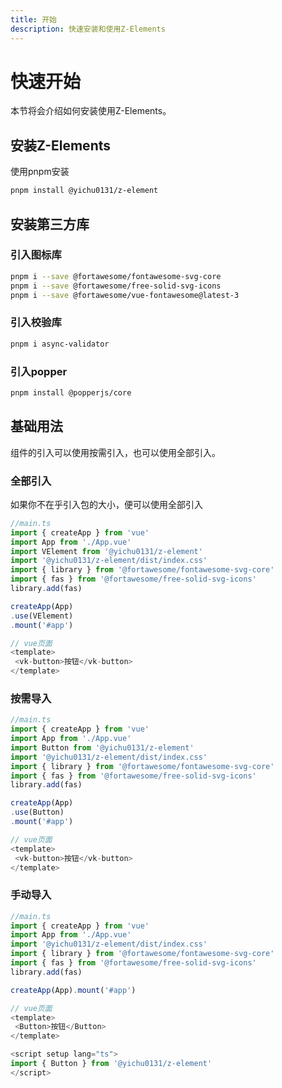 ```yaml
---
title: 开始
description: 快速安装和使用Z-Elements
---
```


# 快速开始
本节将会介绍如何安装使用Z-Elements。

## 安装Z-Elements
使用pnpm安装
```bash
pnpm install @yichu0131/z-element
```

## 安装第三方库
### 引入图标库
```bash
pnpm i --save @fortawesome/fontawesome-svg-core
pnpm i --save @fortawesome/free-solid-svg-icons
pnpm i --save @fortawesome/vue-fontawesome@latest-3
```
### 引入校验库
```bash
pnpm i async-validator
```
### 引入popper
```bash
pnpm install @popperjs/core
```

## 基础用法
组件的引入可以使用按需引入，也可以使用全部引入。

### 全部引入
如果你不在乎引入包的大小，便可以使用全部引入
```ts
//main.ts
import { createApp } from 'vue'
import App from './App.vue'
import VElement from '@yichu0131/z-element'
import '@yichu0131/z-element/dist/index.css'
import { library } from '@fortawesome/fontawesome-svg-core'
import { fas } from '@fortawesome/free-solid-svg-icons'
library.add(fas)

createApp(App)
.use(VElement)
.mount('#app')
```
```ts
// vue页面
<template>
 <vk-button>按钮</vk-button>
</template>
```
### 按需导入
```ts
//main.ts
import { createApp } from 'vue'
import App from './App.vue'
import Button from '@yichu0131/z-element'
import '@yichu0131/z-element/dist/index.css'
import { library } from '@fortawesome/fontawesome-svg-core'
import { fas } from '@fortawesome/free-solid-svg-icons'
library.add(fas)

createApp(App)
.use(Button)
.mount('#app')

```
```ts
// vue页面
<template>
 <vk-button>按钮</vk-button>
</template>
```
### 手动导入
```ts
//main.ts
import { createApp } from 'vue'
import App from './App.vue'
import '@yichu0131/z-element/dist/index.css'
import { library } from '@fortawesome/fontawesome-svg-core'
import { fas } from '@fortawesome/free-solid-svg-icons'
library.add(fas)

createApp(App).mount('#app')
```
```ts
// vue页面
<template>
 <Button>按钮</Button>
</template>

<script setup lang="ts">
import { Button } from '@yichu0131/z-element'
</script>
```

